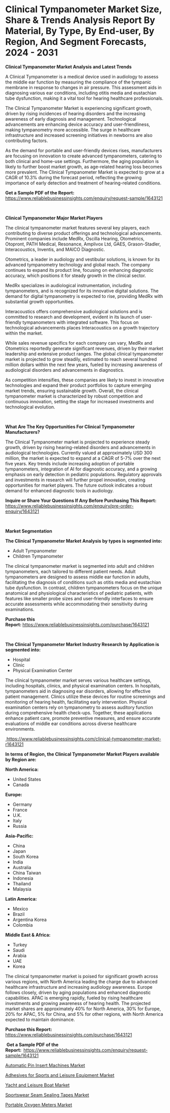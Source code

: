 <p><h1>Clinical Tympanometer Market Size, Share & Trends Analysis Report By Material, By Type, By End-user, By Region, And Segment Forecasts, 2024 - 2031</h1></p><p><strong>Clinical Tympanometer Market Analysis and Latest Trends</strong></p>
<p><p>A Clinical Tympanometer is a medical device used in audiology to assess the middle ear function by measuring the compliance of the tympanic membrane in response to changes in air pressure. This assessment aids in diagnosing various ear conditions, including otitis media and eustachian tube dysfunction, making it a vital tool for hearing healthcare professionals.</p><p>The Clinical Tympanometer Market is experiencing significant growth, driven by rising incidences of hearing disorders and the increasing awareness of early diagnosis and management. Technological advancements are enhancing device accuracy and user-friendliness, making tympanometry more accessible. The surge in healthcare infrastructure and increased screening initiatives in newborns are also contributing factors.</p><p>As the demand for portable and user-friendly devices rises, manufacturers are focusing on innovation to create advanced tympanometers, catering to both clinical and home-use settings. Furthermore, the aging population is likely to further boost market growth, as age-related hearing loss becomes more prevalent. The Clinical Tympanometer Market is expected to grow at a CAGR of 10.3% during the forecast period, reflecting the growing importance of early detection and treatment of hearing-related conditions.</p></p>
<p><strong>Get a Sample PDF of the Report:&nbsp;</strong> <a href="https://www.reliablebusinessinsights.com/enquiry/request-sample/1643121?utm_campaign=60&utm_medium=2&utm_source=Github&utm_content=ia&utm_term=23102024&utm_id=clinical-tympanometer">https://www.reliablebusinessinsights.com/enquiry/request-sample/1643121</a></p>
<p>&nbsp;</p>
<p><strong>Clinical Tympanometer Major Market Players</strong></p>
<p><p>The clinical tympanometer market features several key players, each contributing to diverse product offerings and technological advancements. Prominent companies include MedRx, Oscilla Hearing, Otometrics, Otopront, PATH Medical, Resonance, Amplivox Ltd, GAES, Grason-Stadler, Interacoustics, Inventis, and MAICO Diagnostic.</p><p>Otometrics, a leader in audiology and vestibular solutions, is known for its advanced tympanometry technology and global reach. The company continues to expand its product line, focusing on enhancing diagnostic accuracy, which positions it for steady growth in the clinical sector.</p><p>MedRx specializes in audiological instrumentation, including tympanometers, and is recognized for its innovative digital solutions. The demand for digital tympanometry is expected to rise, providing MedRx with substantial growth opportunities.</p><p>Interacoustics offers comprehensive audiological solutions and is committed to research and development, evident in its launch of user-friendly tympanometers with integrated software. This focus on technological advancements places Interacoustics on a growth trajectory within the market.</p><p>While sales revenue specifics for each company can vary, MedRx and Otometrics reportedly generate significant revenues, driven by their market leadership and extensive product ranges. The global clinical tympanometer market is projected to grow steadily, estimated to reach several hundred million dollars within the next few years, fueled by increasing awareness of audiological disorders and advancements in diagnostics.</p><p>As competition intensifies, these companies are likely to invest in innovative technologies and expand their product portfolios to capture emerging market trends, ensuring sustainable growth. Overall, the clinical tympanometer market is characterized by robust competition and continuous innovation, setting the stage for increased investments and technological evolution.</p></p>
<p>&nbsp;</p>
<p><strong>What Are The Key Opportunities For Clinical Tympanometer Manufacturers?</strong></p>
<p><p>The Clinical Tympanometer market is projected to experience steady growth, driven by rising hearing-related disorders and advancements in audiological technologies. Currently valued at approximately USD 300 million, the market is expected to expand at a CAGR of 5-7% over the next five years. Key trends include increasing adoption of portable tympanometers, integration of AI for diagnostic accuracy, and a growing emphasis on early detection in pediatric populations. Regulatory approvals and investments in research will further propel innovation, creating opportunities for market players. The future outlook indicates a robust demand for enhanced diagnostic tools in audiology.</p></p>
<p><strong>Inquire or Share Your Questions If Any Before Purchasing This Report:</strong> <a href="https://www.reliablebusinessinsights.com/enquiry/pre-order-enquiry/1643121?utm_campaign=60&utm_medium=2&utm_source=Github&utm_content=ia&utm_term=23102024&utm_id=clinical-tympanometer">https://www.reliablebusinessinsights.com/enquiry/pre-order-enquiry/1643121</a></p>
<p>&nbsp;</p>
<p><strong>Market Segmentation</strong></p>
<p><strong>The Clinical Tympanometer Market Analysis by types is segmented into:</strong></p>
<p><ul><li>Adult Tympanometer</li><li>Children Tympanometer</li></ul></p>
<p><p>The clinical tympanometer market is segmented into adult and children tympanometers, each tailored to different patient needs. Adult tympanometers are designed to assess middle ear function in adults, facilitating the diagnosis of conditions such as otitis media and eustachian tube dysfunction. In contrast, children tympanometers focus on the unique anatomical and physiological characteristics of pediatric patients, with features like smaller probe sizes and user-friendly interfaces to ensure accurate assessments while accommodating their sensitivity during examinations.</p></p>
<p><strong>Purchase this Report:&nbsp;</strong><a href="https://www.reliablebusinessinsights.com/purchase/1643121?utm_campaign=60&utm_medium=2&utm_source=Github&utm_content=ia&utm_term=23102024&utm_id=clinical-tympanometer">https://www.reliablebusinessinsights.com/purchase/1643121</a></p>
<p>&nbsp;</p>
<p><strong>The Clinical Tympanometer Market Industry Research by Application is segmented into:</strong></p>
<p><ul><li>Hospital</li><li>Clinic</li><li>Physical Examination Center</li></ul></p>
<p><p>The clinical tympanometer market serves various healthcare settings, including hospitals, clinics, and physical examination centers. In hospitals, tympanometers aid in diagnosing ear disorders, allowing for effective patient management. Clinics utilize these devices for routine screenings and monitoring of hearing health, facilitating early intervention. Physical examination centers rely on tympanometry to assess auditory function during comprehensive health check-ups. Together, these applications enhance patient care, promote preventive measures, and ensure accurate evaluations of middle ear conditions across diverse healthcare environments.</p></p>
<p><a href="https://www.reliablebusinessinsights.com/clinical-tympanometer-market-r1643121?utm_campaign=60&utm_medium=2&utm_source=Github&utm_content=ia&utm_term=23102024&utm_id=clinical-tympanometer">&nbsp;https://www.reliablebusinessinsights.com/clinical-tympanometer-market-r1643121</a></p>
<p><strong>In terms of Region, the Clinical Tympanometer Market Players available by Region are:</strong></p>
<p>
    <p> <strong> North America: </strong>
        <ul>
            <li>United States</li>
            <li>Canada</li>
        </ul>
        </p> 
    <p> <strong> Europe: </strong>
        <ul>
            <li>Germany</li>
            <li>France</li>
            <li>U.K.</li>
            <li>Italy</li>
            <li>Russia</li>
        </ul>
        </p> 
    <p> <strong> Asia-Pacific: </strong>
        <ul>
            <li>China</li>
            <li>Japan</li>
            <li>South Korea</li>
            <li>India</li>
            <li>Australia</li>
            <li>China Taiwan</li>
            <li>Indonesia</li>
            <li>Thailand</li>
            <li>Malaysia</li>
        </ul>
        </p> 
    <p> <strong> Latin America: </strong>
        <ul>
            <li>Mexico</li>
            <li>Brazil</li>
            <li>Argentina Korea</li>
            <li>Colombia</li>
        </ul>
        </p> 
    <p> <strong> Middle East & Africa: </strong>
        <ul>
            <li>Turkey</li>
            <li>Saudi</li>
            <li>Arabia</li>
            <li>UAE</li>
            <li>Korea</li>
        </ul>
    </p>
    </p>
<p><p>The clinical tympanometer market is poised for significant growth across various regions, with North America leading the charge due to advanced healthcare infrastructure and increasing audiology awareness. Europe follows closely, driven by aging populations and enhanced diagnostic capabilities. APAC is emerging rapidly, fueled by rising healthcare investments and growing awareness of hearing health. The projected market shares are approximately 40% for North America, 30% for Europe, 20% for APAC, 5% for China, and 5% for other regions, with North America expected to maintain dominance.</p></p>
<p><strong>Purchase this Report: </strong><a href="https://www.reliablebusinessinsights.com/purchase/1643121?utm_campaign=60&utm_medium=2&utm_source=Github&utm_content=ia&utm_term=23102024&utm_id=clinical-tympanometer">https://www.reliablebusinessinsights.com/purchase/1643121</a></p>
<p>&nbsp;<strong>Get a Sample PDF of the Report:&nbsp;&nbsp;</strong><a href="https://www.reliablebusinessinsights.com/enquiry/request-sample/1643121?utm_campaign=60&utm_medium=2&utm_source=Github&utm_content=ia&utm_term=23102024&utm_id=clinical-tympanometer">https://www.reliablebusinessinsights.com/enquiry/request-sample/1643121</a></p>
<p><strong></strong></p>
<p><p><a href="https://www.linkedin.com/pulse/global-automatic-pin-insert-machines-market-opportunities-crcef?utm_campaign=60&utm_medium=2&utm_source=Github&utm_content=ia&utm_term=23102024&utm_id=clinical-tympanometer">Automatic Pin Insert Machines Market</a></p><p><a href="https://github.com/arnaudyclavinec/Market-Research-Report-List-1/blob/main/adhesives-for-sports-and-leisure-equipment-market.md?utm_campaign=60&utm_medium=2&utm_source=Github&utm_content=ia&utm_term=23102024&utm_id=clinical-tympanometer">Adhesives for Sports and Leisure Equipment Market</a></p><p><a href="https://www.linkedin.com/pulse/yacht-leisure-boat-market-matrix-applications-types-cagr-growth-rcelf?utm_campaign=60&utm_medium=2&utm_source=Github&utm_content=ia&utm_term=23102024&utm_id=clinical-tympanometer">Yacht and Leisure Boat Market</a></p><p><a href="https://github.com/darientvns/Market-Research-Report-List-1/blob/main/sportswear-seam-sealing-tapes-market.md?utm_campaign=60&utm_medium=2&utm_source=Github&utm_content=ia&utm_term=23102024&utm_id=clinical-tympanometer">Sportswear Seam Sealing Tapes Market</a></p><p><a href="https://issuu.com/reportprime-2/docs/portable-oxygen-meters-market-size-_19ef780a91833f?utm_campaign=60&utm_medium=2&utm_source=Github&utm_content=ia&utm_term=23102024&utm_id=clinical-tympanometer">Portable Oxygen Meters Market</a></p></p>